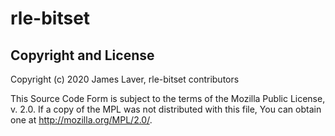 # rle-bitset

<!-- [![License](https://img.shields.io/crates/l/rle-bitset.svg)](https://github.com/irrustible/rle-bitset/blob/main/LICENSE) -->
<!-- [![Package](https://img.shields.io/crates/v/rle-bitset.svg)](https://crates.io/crates/rle-bitset) -->
<!-- [![Documentation](https://docs.rs/rle-bitset/badge.svg)](https://docs.rs/rle-bitset) -->

## Copyright and License

Copyright (c) 2020 James Laver, rle-bitset contributors

This Source Code Form is subject to the terms of the Mozilla Public
License, v. 2.0. If a copy of the MPL was not distributed with this
file, You can obtain one at http://mozilla.org/MPL/2.0/.
